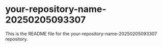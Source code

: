 # your-repository-name-20250205093307

This is the README file for the your-repository-name-20250205093307 repository.